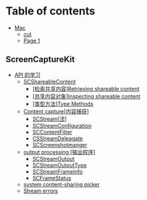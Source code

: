 # Table of contents

* [Mac](README.md)
  * [cut](mac/cut.md)
  * [Page 1](mac/page-1.md)

## ScreenCaptureKit

* [API 的学习](screencapturekit/api-de-xue-xi/README.md)
  * [SCShareableContent](screencapturekit/api-de-xue-xi/scshareablecontent/README.md)
    * [\[检索共享内容\]Retrieving shareable content](screencapturekit/api-de-xue-xi/scshareablecontent/jian-suo-gong-xiang-nei-rong-retrieving-shareable-content.md)
    * [\[共享内容对象\]Inspecting shareable content](screencapturekit/api-de-xue-xi/scshareablecontent/gong-xiang-nei-rong-dui-xiang-inspecting-shareable-content.md)
    * [\[类型方法\]Type Methods](screencapturekit/api-de-xue-xi/scshareablecontent/lei-xing-fang-fa-type-methods.md)
  * [Content capture\[内容捕获\]](screencapturekit/api-de-xue-xi/content-capture-nei-rong-bu-huo/README.md)
    * [SCStream\[流\]](screencapturekit/api-de-xue-xi/content-capture-nei-rong-bu-huo/scstream-liu.md)
    * [SCStreamConfiguration](screencapturekit/api-de-xue-xi/content-capture-nei-rong-bu-huo/scstreamconfiguration.md)
    * [SCContentFilter](screencapturekit/api-de-xue-xi/content-capture-nei-rong-bu-huo/sccontentfilter.md)
    * [CSStreamDeleagate](screencapturekit/api-de-xue-xi/content-capture-nei-rong-bu-huo/csstreamdeleagate.md)
    * [SCScreenshotmanger](screencapturekit/api-de-xue-xi/content-capture-nei-rong-bu-huo/scscreenshotmanger.md)
  * [output processing \[输出程序\]](screencapturekit/api-de-xue-xi/output-processing-shu-chu-cheng-xu/README.md)
    * [SCStreamOutput](screencapturekit/api-de-xue-xi/output-processing-shu-chu-cheng-xu/scstreamoutput.md)
    * [SCStreamOutputType](screencapturekit/api-de-xue-xi/output-processing-shu-chu-cheng-xu/scstreamoutputtype.md)
    * [SCStreamFrameInfo](screencapturekit/api-de-xue-xi/output-processing-shu-chu-cheng-xu/scstreamframeinfo.md)
    * [SCFrameStatus](screencapturekit/api-de-xue-xi/output-processing-shu-chu-cheng-xu/scframestatus.md)
  * [system content-sharing picker](screencapturekit/api-de-xue-xi/system-content-sharing-picker.md)
  * [Stream errors](screencapturekit/api-de-xue-xi/stream-errors.md)
